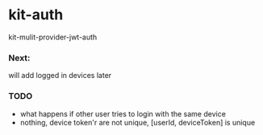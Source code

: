 # kit-auth
kit-mulit-provider-jwt-auth


### Next:
will add logged in  devices later

### TODO 

- what happens if other user tries to login with the same device
- nothing, device token'r are not unique, [userId, deviceToken] is unique
